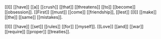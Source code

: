 [[I]] [[have]] [[a]] [[crush]] [[that]] [[threatens]] [[to]] [[become]] [[obsession]]. [[First]] [[must]] [[come]] [[friendship]], [[lest]] [[I]] [[make]] [[the]] [[same]] [[mistakes]].

[[I]] [[have]] [[set]] [[rules]] [[for]] [[myself]]. [[Love]] [[and]] [[war]] [[require]] [[proper]] [[treaties]].

